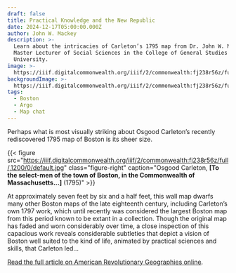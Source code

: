 ```yaml
---
draft: false
title: Practical Knowledge and the New Republic
date: 2024-12-17T05:00:00.000Z
author: John W. Mackey
description: >-
  Learn about the intricacies of Carleton’s 1795 map from Dr. John W. Mackey, a
  Master Lecturer of Social Sciences in the College of General Studies at Boston
  University.
image: >-
  https://iiif.digitalcommonwealth.org/iiif/2/commonwealth:fj238r56z/full/,1200/0/default.jpg
backgroundImage: >-
  https://iiif.digitalcommonwealth.org/iiif/2/commonwealth:fj238r56z/full/,1200/0/default.jpg
tags:
  - Boston
  - Argo
  - Map chat
---
```


Perhaps what is most visually striking about Osgood Carleton’s recently rediscovered 1795 map of Boston is its sheer size.

{{< figure src="https://iiif.digitalcommonwealth.org/iiif/2/commonwealth:fj238r56z/full/,1200/0/default.jpg" class="figure-right" caption="Osgood Carleton, **[To the select-men of the town of Boston, in the Commonwealth of Massachusetts...]** (1795)" >}}

At approximately seven feet by six and a half feet, this wall map dwarfs many other Boston maps of the late eighteenth century, including Carleton’s own 1797 work, which until recently was considered the largest Boston map from this period known to be extant in a collection. Though the original map has faded and worn considerably over time, a close inspection of this capacious work reveals considerable subtleties that depict a vision of Boston well suited to the kind of life, animated by practical sciences and skills, that Carleton led...

[Read the full article on American Revolutionary Geographies online](https://www.argomaps.org/stories/mackey-practical-knowledge-carleton/).
